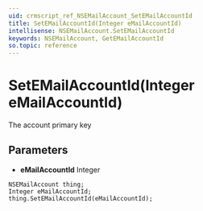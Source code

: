 ```yaml
---
uid: crmscript_ref_NSEMailAccount_SetEMailAccountId
title: SetEMailAccountId(Integer eMailAccountId)
intellisense: NSEMailAccount.SetEMailAccountId
keywords: NSEMailAccount, GetEMailAccountId
so.topic: reference
---
```


# SetEMailAccountId(Integer eMailAccountId)

The account primary key

## Parameters

* **eMailAccountId** Integer

```crmscript
NSEMailAccount thing;
Integer eMailAccountId;
thing.SetEMailAccountId(eMailAccountId);
```

